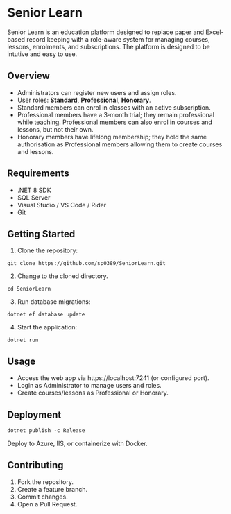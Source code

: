 # Senior Learn

Senior Learn is an education platform designed to replace paper and Excel-based record keeping with a role-aware system for managing courses, lessons, enrolments, and subscriptions.
The platform is designed to be intutive and easy to use.

## Overview
- Administrators can register new users and assign roles.
- User roles: **Standard**, **Professional**, **Honorary**.
- Standard members can enrol in classes with an active subscription.
- Professional members have a 3‑month trial; they remain professional while teaching. Professional members can also enrol in courses and lessons, but not their own.
- Honorary members have lifelong membership; they hold the same authorisation as Professional members allowing them to create courses and lessons.

## Requirements
- .NET 8 SDK
- SQL Server
- Visual Studio / VS Code / Rider
- Git

## Getting Started
1. Clone the repository:
```
git clone https://github.com/sp0389/SeniorLearn.git
```
2. Change to the cloned directory.
```
cd SeniorLearn
```
3. Run database migrations:
```
dotnet ef database update
```
4. Start the application:
```
dotnet run
```
## Usage
- Access the web app via https://localhost:7241 (or configured port).
- Login as Administrator to manage users and roles.
- Create courses/lessons as Professional or Honorary.

## Deployment
```
dotnet publish -c Release
```
Deploy to Azure, IIS, or containerize with Docker.

## Contributing

1. Fork the repository.
2. Create a feature branch.
3. Commit changes.
4. Open a Pull Request.
